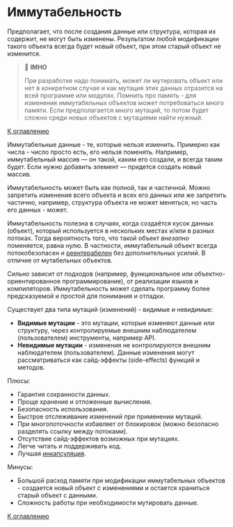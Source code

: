 # Иммутабельность

Предполагает, что после создания данные или структура, которая их содержит, не могут быть изменены. Результатом любой модификации такого объекта всегда будет новый объект, при этом старый объект не изменится. 

> :thinking: **IMHO**
>
> При разработке надо понимать, может ли мутировать объект или нет в конкретном случае и как мутация этих данных отразится на всей программе или модулях. Помнить про память - для изменения иммутабельных объектов может потребоваться много памяти. Если предполагается много мутаций, то потом будет сложно среди новых объектов с мутациями найти нужный.

[К оглавлению](../README.md)

Иммутабельные данные - те, которые нельзя изменить. Примерно как числа - число просто есть, его нельзя поменять. Например, иммутабельный массив — он такой, каким его создали, и всегда таким будет. Если нужно добавить элемент — придется создать новый массив.

Иммутабельность может быть как полной, так и частичной. Можно запретить изменения всего объекта и всех его данных или же запретить частично, например, структура объекта не может меняться, но часть его данных - может.

Иммутабельность полезна в случаях, когда создаётся кусок данных (объект), который используется в нескольких местах и/или в разных потоках. Тогда вероятность того, что такой объект _внезапно_ поменяется, равна нулю. В частности, иммутабельный объект всегда потокобезопасен и [реентерабелен](reentrant.md) без дополнительных усилий. В отличие от мутабельных объектов.

Сильно зависит от подходов (например, функциональное или объектно-ориентированное программирование), от реализации языков и компиляторов. Иммутабельность может сделать программу более предсказуемой и простой для понимания и отладки.

Существует два типа мутаций (изменений) - видимые и невидимые: 
- **Видимые мутации** - это мутации, которые изменяют данные или структуру, через контролируемые внешним наблюдателем (пользователем) инструменты, например API.
- **Невидимые мутации** - изменения не контролируются внешним наблюдателем (пользователем). Данные изменения могут рассматриваться как сайд-эффекты (side-effects) функций и методов.

Плюсы:
- Гарантия сохранности данных.
- Проще хранение и отложенные вычисления.
- Безопасность использования.
- Быстрое отслеживание изменений при применении мутаций.
- При многопоточности избавляет от блокировок (можно безопасно разделять ссылку между потоками).
- Отсутствие сайд-эффектов возможных при мутациях.
- Легче читать и поддерживать код.
- Лучшая [инкапсуляция](encapsulation.md).

Минусы:
- Большой расход памяти при модификации иммутабельных объектов - создается новый объект с изменениями и остается храниться старый объект с данными.
- Сложность работы при необходимости мутировать данные.

[К оглавлению](../README.md)
